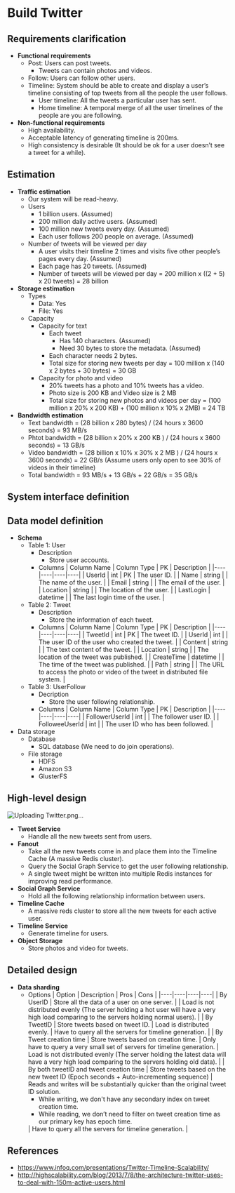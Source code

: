 # Build Twitter

## Requirements clarification
- **Functional requirements**
   - Post: Users can post tweets.
      - Tweets can contain photos and videos.
   - Follow: Users can follow other users.
   - Timeline: System should be able to create and display a user’s timeline consisting of top tweets from all the people the user follows.
      - User timeline: All the tweets a particular user has sent. 
      - Home timeline: A temporal merge of all the user timelines of the people are you are following. 
- **Non-functional requirements**
   - High availability.
   - Acceptable latency of generating timeline is 200ms.
   - High consistency is desirable (It should be ok for a user doesn’t see a tweet for a while).

## Estimation
- **Traffic estimation**
   - Our system will be read-heavy.
   - Users
      - 1 billion users. (Assumed)
      - 200 million daily active users. (Assumed)
      - 100 million new tweets every day. (Assumed)
      - Each user follows 200 people on average. (Assumed)
   - Number of tweets will be viewed per day
      - A user visits their timeline 2 times and visits five other people’s pages every day. (Assumed)
      - Each page has 20 tweets. (Assumed)
      - Number of tweets will be viewed per day = 200 million x ((2 + 5) x 20 tweets) = 28 billion
- **Storage estimation**
   - Types
      - Data: Yes
      - File: Yes
   - Capacity
      - Capacity for text
         - Each tweet 
            - Has 140 characters. (Assumed)
            - Need 30 bytes to store the metadata. (Assumed)
         - Each character needs 2 bytes.
         - Total size for storing new tweets per day = 100 million x (140 x 2 bytes + 30 bytes) = 30 GB
      - Capacity for photo and video
         - 20% tweets has a photo and 10% tweets has a video.
         - Photo size is 200 KB and Video size is 2 MB
         - Total size for storing new photos and videos per day = (100 million x 20% x 200 KB) + (100 million x 10% x 2MB) = 24 TB
- **Bandwidth estimation**
   - Text bandwidth = (28 billion x 280 bytes) / (24 hours x 3600 seconds) = 93 MB/s
   - Phtot bandwidth = (28 billion x 20% x 200 KB ) / (24 hours x 3600 seconds) = 13 GB/s
   - Video bandwidth = (28 billion x 10% x 30% x 2 MB ) / (24 hours x 3600 seconds) = 22 GB/s (Assume users only open to see 30% of videos in their timeline)
   - Total bandwidth = 93 MB/s + 13 GB/s + 22 GB/s = 35 GB/s

## System interface definition

## Data model definition
- **Schema**
   - Table 1: User
      - Description
         - Store user accounts.
      - Columns
        | Column Name | Column Type | PK | Description |
        |----|----|----|----|
        | UserId | int | PK | The user ID. |
        | Name | string | | The name of the user. |
        | Email | string | | The email of the user. |
        | Location | string | | The location of the user. |
        | LastLogin | datetime | | The last login time of the user. |
   - Table 2: Tweet
      - Description
         - Store the information of each tweet.
      - Columns
        | Column Name | Column Type | PK | Description |
        |----|----|----|----|
        | TweetId | int | PK | The tweet ID. |
        | UserId | int | | The user ID of the user who created the tweet. |
        | Content | string | | The text content of the tweet. |
        | Location | string | | The location of the tweet was published. |
        | CreateTime | datetime | | The time of the tweet was published. |
        | Path | string | | The URL to access the photo or video of the tweet in distributed file system. |
   - Table 3: UserFollow
      - Decription
         - Store the user following relationship.
      - Columns
        | Column Name | Column Type | PK | Description |
        |----|----|----|----|
        | FollowerUserId | int | | The follower user ID. |
        | FolloweeUserId | int | | The user ID who has been followed. |
- Data storage
   - Database
      - SQL database (We need to do join operations).
   - File storage
      - HDFS
      - Amazon S3
      - GlusterFS

## High-level design

![Uploading Twitter.png…]()

- **Tweet Service**
   - Handle all the new tweets sent from users.
- **Fanout**
   - Take all the new tweets come in and place them into the Timeline Cache (A massive Redis cluster).
   - Query the Social Graph Service to get the user following relationship.
   - A single tweet might be written into multiple Redis instances for improving read performance.
- **Social Graph Service**
   - Hold all the following relationship information between users.
- **Timeline Cache**
   - A massive reds cluster to store all the new tweets for each active user.
- **Timeline Service**
   - Generate timeline for users.
- **Object Storage**
   - Store photos and video for tweets.

## Detailed design
- **Data sharding**
   - Options
     | Option | Description | Pros | Cons |
     |----|----|----|----|
     | By UserID | Store all the data of a user on one server. | | Load is not distributed evenly (The server holding a hot user will have a very high load comparing to the servers holding normal users). |
     | By TweetID | Store tweets based on tweet ID. | Load is distributed evenly. | Have to query all the servers for timeline generation. |
     | By Tweet creation time | Store tweets based on creation time. | Only have to query a very small set of servers for timeline generation. | Load is not distributed evenly (The server holding the latest data will have a very high load comparing to the servers holding old data). |
     | By both tweetID and tweet creation time | Store tweets based on the new tweet ID (Epoch seconds + Auto-incrementing sequence) | Reads and writes will be substantially quicker than the original tweet ID solution.<ul><li>While writing, we don't have any secondary index on tweet creation time.<li>While reading, we don’t need to filter on tweet creation time as our primary key has epoch time.</ul> | Have to query all the servers for timeline generation. |

## References
- https://www.infoq.com/presentations/Twitter-Timeline-Scalability/
- http://highscalability.com/blog/2013/7/8/the-architecture-twitter-uses-to-deal-with-150m-active-users.html

